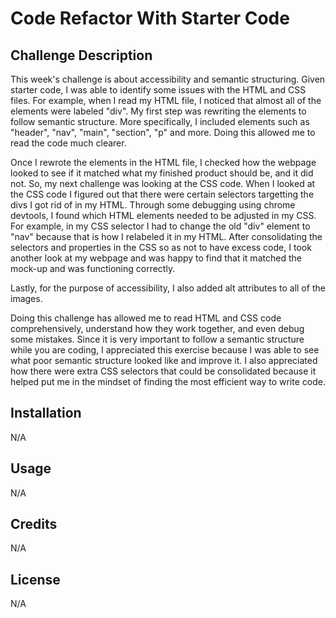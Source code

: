 # Code Refactor With Starter Code

## Challenge Description
This week's challenge is about accessibility and semantic structuring.  Given starter code, I was able to identify some issues with the HTML and CSS files.  For example, when I read my HTML file, I noticed that almost all of the elements were labeled "div".  My first step was rewriting the elements to follow semantic structure.  More specifically, I included elements such as "header", "nav", "main", "section", "p" and more.  Doing this allowed me to read the code much clearer.

Once I rewrote the elements in the HTML file, I checked how the webpage looked to see if it matched what my finished product should be, and it did not.  So, my next challenge was looking at the CSS code.  When I looked at the CSS code I figured out that there were certain selectors targetting the divs I got rid of in my HTML.  Through some debugging using chrome devtools, I found which HTML elements needed to be adjusted in my CSS.  For example, in my CSS selector I had to change the old "div" element to "nav" because that is how I relabeled it in my HTML.  After consolidating the selectors and properties in the CSS so as not to have excess code, I took another look at my webpage and was happy to find that it matched the mock-up and was functioning correctly.  

Lastly, for the purpose of accessibility, I also added alt attributes to all of the images.

Doing this challenge has allowed me to read HTML and CSS code comprehensively, understand how they work together, and even debug some mistakes.  Since it is very important to follow a semantic structure while you are coding, I appreciated this exercise because I was able to see what poor semantic structure looked like and improve it.  I also appreciated how there were extra CSS selectors that could be consolidated because it helped put me in the mindset of finding the most efficient way to write code.

## Installation
N/A

## Usage
N/A

## Credits
N/A

## License
N/A